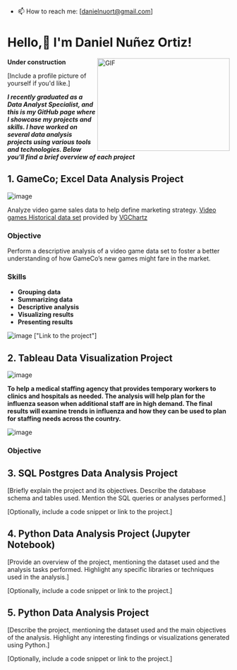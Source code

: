 
- 📫 How to reach me: [danielnuort@gmail.com]

# Hello,👋 I'm Daniel Nuñez Ortiz!

**Under construction**
 <img align="right" alt="GIF" src="https://github.com/DanielNuOrt/DanielNuOrt/assets/133763346/b21b0e78-e311-47aa-8bc9-0298e393897e" width="300" height="210" />
 

[Include a profile picture of yourself if you'd like.]

***I recently graduated as a Data Analyst Specialist, and this is my GitHub page where I showcase my projects and skills. I have worked on several data analysis projects using various tools and technologies. Below you'll find a brief overview of each project***

## 1. GameCo; Excel Data Analysis Project

![image](https://github.com/DanielNuOrt/DanielNuOrt/assets/133763346/592747df-4bcb-412c-87bc-394bbad9708b)

Analyze video game sales data to help define marketing strategy. [Video games Historical data set](https://view.officeapps.live.com/op/view.aspx?src=https%3A%2F%2Fimages.careerfoundry.com%2Fpublic%2Fcourses%2Fintro-to-data%2FE1%2Fvgsales.xlsx&wdOrigin=BROWSELINK) provided by [VGChartz](http://vgchartz.com/methodology.php])

### Objective

Perform a descriptive analysis of a video game data set to foster a better understanding of how GameCo’s new games might fare in the market.

### Skills
    
- **Grouping data**
- **Summarizing data**
- **Descriptive analysis**
- **Visualizing results**
- **Presenting results**

![image](https://github.com/DanielNuOrt/DanielNuOrt/assets/133763346/111f3454-db64-49cc-97da-9e9c832c7d61)
["Link to the project"]

## 2. Tableau Data Visualization Project

![image](https://github.com/DanielNuOrt/DanielNuOrt/assets/133763346/d89f125c-1097-4c85-b479-3480a2874b58)

**To help a medical staffing agency that provides temporary workers to clinics and hospitals as needed. The analysis will help plan for the influenza season when additional staff are in high demand. The final results will examine trends in influenza and how they can be used to plan for staffing needs across the country.**

![image](https://github.com/DanielNuOrt/DanielNuOrt/assets/133763346/772ac8a6-c5a2-40a8-bc1d-cfc4821b9c1d)

### Objective

## 3. SQL Postgres Data Analysis Project

[Briefly explain the project and its objectives. Describe the database schema and tables used. Mention the SQL queries or analyses performed.]

[Optionally, include a code snippet or link to the project.]

## 4. Python Data Analysis Project (Jupyter Notebook)

[Provide an overview of the project, mentioning the dataset used and the analysis tasks performed. Highlight any specific libraries or techniques used in the analysis.]

[Optionally, include a code snippet or link to the project.]

## 5. Python Data Analysis Project

[Describe the project, mentioning the dataset used and the main objectives of the analysis. Highlight any interesting findings or visualizations generated using Python.]

[Optionally, include a code snippet or link to the project.]



<!---
DanielNuOrt/DanielNuOrt is a ✨ special ✨ repository because its `README.md` (this file) appears on your GitHub profile.
You can click the Preview link to take a look at your changes.
--->
